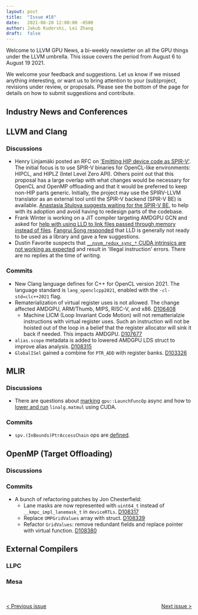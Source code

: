 ```yaml
---
layout: post
title:  "Issue #18"
date:   2021-08-20 12:00:00 -0500
author: Jakub Kuderski, Lei Zhang
draft:  false
---
```


Welcome to LLVM GPU News, a bi-weekly newsletter on all the GPU things under the LLVM umbrella.
This issue covers the period from August 6 to August 19 2021.

We welcome your feedback and suggestions. Let us know if we missed anything interesting, or want us to bring attention to your (sub)project, revisions under review, or proposals. Please see the bottom of the page for details on how to submit suggestions and contribute.


## Industry News and Conferences


##  LLVM and Clang

### Discussions

*  Henry Linjamäki posted an RFC on ['Emitting HIP device code as SPIR-V'](https://lists.llvm.org/pipermail/llvm-dev/2021-August/152062.html). The initial focus is to use SPIR-V binaries for OpenCL-like environments: HIPCL, and HIPLZ (Intel Level Zero API). Others point out that this proposal has a large overlap with what changes would be necessary for OpenCL and OpenMP offloading and that it would be preferred to keep non-HIP parts generic. Initially, the project may use the SPIRV-LLVM translator as an external tool until the SPIR-V backend (SPIR-V BE) is available. [Anastasia Stulova suggests waiting for the SPIR-V BE](https://lists.llvm.org/pipermail/llvm-dev/2021-August/152228.html), to help with its adoption and avoid having to redesign parts of the codebase.
*  Frank Winter is working on a JIT compiler targeting AMDGPU GCN and asked for [help with using LLD to link files passed through memory instead of files](https://lists.llvm.org/pipermail/llvm-dev/2021-August/152138.html). 
[Fangrui Song responded](https://lists.llvm.org/pipermail/llvm-dev/2021-August/152139.html) that LLD is generally not ready to be used as a library and gave a few suggestions.
*  Dustin Favorite suspects that [`__nvvm_redux_sync_*` CUDA intrinsics are not working as expected](https://lists.llvm.org/pipermail/llvm-dev/2021-August/152053.html) and result in 'Illegal instruction' errors. There are no replies at the time of writing.

### Commits

*  New Clang language defines for C++ for OpenCL version 2021. The language standard is `lang_openclcpp2021`, enabled with the `-cl-std=clc++2021` flag.
*  Rematerialization of virtual register uses is not allowed. The change affected AMDGPU, ARM/Thumb, MIPS, RISC-V, and x86. [D106408](https://reviews.llvm.org/D106408)
   -  Machine LICM (Loop Invariant Code Motion) will not rematterialzie instructions with virtual register uses. Such an instruction will not be hoisted out of the loop in a belief that the register allocator will sink it back if needed. This impacts AMDGPU. [D107677](https://reviews.llvm.org/D107677)
*  `alias.scope` metadata is added to lowered AMDGPU LDS struct to improve alias analysis. [D108315](https://reviews.llvm.org/D108315)
*  `GlobalISel` gained a combine for `PTR_ADD` with register banks. [D103326](https://reviews.llvm.org/D103326)


## MLIR

### Discussions

*  There are questions about [marking](https://llvm.discourse.group/t/mark-gpu-launchfuncop-async/4089) `gpu::LaunchFuncOp` async and how to [lower and run](https://llvm.discourse.group/t/making-linalg-matmul-to-gpu-runnable-code/3910) `linalg.matmul` using CUDA.

### Commits

*  `spv.(InBounds)PtrAccessChain` ops are [defined](https://reviews.llvm.org/D108070). 


## OpenMP (Target Offloading)

### Discussions

### Commits

*  A bunch of refactoring patches by Jon Chesterfield:
   -  Lane masks are now represented with `uint64_t` instead of `__kmpc_impl_lanemask_t` in `deviceRTLs`. [D108317](https://reviews.llvm.org/D108317)
   -  Replace `OMPGridValues` array with struct. [D108339](https://reviews.llvm.org/D108339)
   -  Refactor `GridValues`: remove redundant fields and replace pointer with virtual function. [D108380](https://reviews.llvm.org/D108380)


## External Compilers

### LLPC

### Mesa

<br/>
<p style="text-align:left;">
    <a href="{% post_url 2021-08-06-issue-17 %}"> < Previous issue</a>
    <span style="float:right;">
        <a href="{% post_url 2021-09-10-issue-19 %}"> Next issue > </a>
    </span>
</p>
